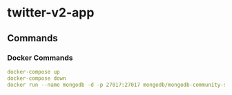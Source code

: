 # twitter-v2-app

## Commands

### Docker Commands

```yaml
docker-compose up
docker-compose down
docker run --name mongodb -d -p 27017:27017 mongodb/mongodb-community-server:$MONGODB_VERSION
```
